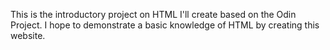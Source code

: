 This is the introductory project on HTML I'll create based on the Odin Project. I hope to demonstrate a basic knowledge of HTML by creating this website.